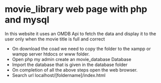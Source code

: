 # movie_library web page with php and mysql

In this website it uses an OMDB Api to fetch the data and display it to the user only when the movie title is full and correct

* On download the coad we need to copy the folder to the xampp or wampp server htdocs or www folder.
* Open php my admin create an movie_database Database
* Import the database that is given in the database folder
* On completion of all the above steps open the web browser.
* Search url localhost/[foldername]/index.html
